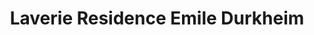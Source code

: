 ---
title: "Laverie Residence Emile Durkheim"
url: /pessac/laverie-residence-emile-durkheim/
shop: blanchisserie
---